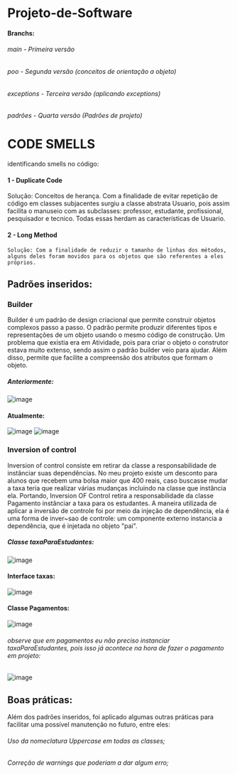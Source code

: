 # Projeto-de-Software


 #### Branchs:
 
 ###### main - Primeira versão
 ###### poo  - Segunda versão (conceitos de orientação a objeto)
 ###### exceptions - Terceira versão (aplicando exceptions)
 ###### padrões - Quarta versão (Padrões de projeto)
 
 # CODE SMELLS
 
 identificando smells no código:
 
 #### 1 - Duplicate Code
  Solução: Conceitos de herança. Com a finalidade de evitar repetição de código em classes subjacentes surgiu a classe abstrata Usuario, pois assim facilita o manuseio com as subclasses: professor, estudante, profissional, pesquisador e tecnico. Todas essas herdam as características de Usuario.
  
 #### 2 - Long Method
    Solução: Com a finalidade de reduzir o tamanho de linhas dos métodos, alguns deles foram movidos para os objetos que são referentes a eles próprios.
    
    
 ## Padrões inseridos: 
 
 ### Builder
 
 Builder é um padrão de design criacional que permite construir objetos complexos passo a passo. O padrão permite produzir diferentes tipos e representações de um objeto usando o mesmo código de construção. Um problema que existia era em Atividade, pois para criar o objeto o construtor estava muito extenso, sendo assim o padrão builder veio para ajudar. Além disso, permite que facilite a compreensão dos atributos que formam o objeto.
 
 ##### Anteriormente:
 ![image](https://user-images.githubusercontent.com/83170114/206161077-a076da1d-293b-4a0d-b2aa-d78afe471fe4.png)


 #### Atualmente:
 ![image](https://user-images.githubusercontent.com/83170114/206161485-439d7177-57b9-4820-93f8-5aa4384b5cb2.png)
  ![image](https://user-images.githubusercontent.com/83170114/206162045-97511d40-8eaf-4fce-9448-febc94209e5c.png)

### Inversion of control

Inversion of control consiste em retirar da classe a responsabilidade de instânciar suas dependências. No meu projeto existe um desconto para alunos que recebem uma bolsa maior que 400 reais, caso buscasse mudar a taxa teria que realizar várias mudanças incluindo na classe que instância ela. Portando, Inversion OF Control retira a responsabilidade da classe Pagamento instânciar a taxa para os estudantes. A maneira utilizada de aplicar a inversão de controle foi por meio da injeção de dependência, ela é uma forma de inver~sao de controle: um componente externo instancia a dependência, que é injetada no objeto "pai".

##### Classe taxaParaEstudantes:
![image](https://user-images.githubusercontent.com/83170114/206165090-687184c0-7bb7-4e3a-97a6-cb534549a74d.png)

#### Interface taxas:

![image](https://user-images.githubusercontent.com/83170114/206165485-76f03b07-e345-49c8-ade6-b90b5483c475.png)

#### Classe Pagamentos:
![image](https://user-images.githubusercontent.com/83170114/206166036-aea0bdf6-d886-4891-b6f6-882c8ae52c25.png)
###### observe que em pagamentos eu não preciso instanciar taxaParaEstudantes, pois isso já acontece na hora de fazer o pagamento em projeto:
![image](https://user-images.githubusercontent.com/83170114/206166923-ca86f151-fddd-4e57-9ad1-d716d167e2ed.png)

## Boas práticas:
Além dos padrões inseridos, foi aplicado algumas outras práticas para facilitar uma possível manutenção no futuro, entre eles:
###### Uso da nomeclatura Uppercase em todas as classes;
###### Correção de warnings que poderiam a dar algum erro;





